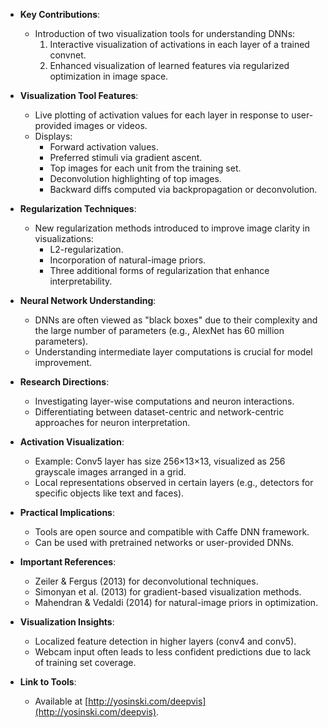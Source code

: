 - **Key Contributions**:
  - Introduction of two visualization tools for understanding DNNs:
    1. Interactive visualization of activations in each layer of a trained convnet.
    2. Enhanced visualization of learned features via regularized optimization in image space.

- **Visualization Tool Features**:
  - Live plotting of activation values for each layer in response to user-provided images or videos.
  - Displays:
    - Forward activation values.
    - Preferred stimuli via gradient ascent.
    - Top images for each unit from the training set.
    - Deconvolution highlighting of top images.
    - Backward diffs computed via backpropagation or deconvolution.

- **Regularization Techniques**:
  - New regularization methods introduced to improve image clarity in visualizations:
    - L2-regularization.
    - Incorporation of natural-image priors.
    - Three additional forms of regularization that enhance interpretability.

- **Neural Network Understanding**:
  - DNNs are often viewed as "black boxes" due to their complexity and the large number of parameters (e.g., AlexNet has 60 million parameters).
  - Understanding intermediate layer computations is crucial for model improvement.

- **Research Directions**:
  - Investigating layer-wise computations and neuron interactions.
  - Differentiating between dataset-centric and network-centric approaches for neuron interpretation.

- **Activation Visualization**:
  - Example: Conv5 layer has size 256×13×13, visualized as 256 grayscale images arranged in a grid.
  - Local representations observed in certain layers (e.g., detectors for specific objects like text and faces).

- **Practical Implications**:
  - Tools are open source and compatible with Caffe DNN framework.
  - Can be used with pretrained networks or user-provided DNNs.

- **Important References**:
  - Zeiler & Fergus (2013) for deconvolutional techniques.
  - Simonyan et al. (2013) for gradient-based visualization methods.
  - Mahendran & Vedaldi (2014) for natural-image priors in optimization.

- **Visualization Insights**:
  - Localized feature detection in higher layers (conv4 and conv5).
  - Webcam input often leads to less confident predictions due to lack of training set coverage.

- **Link to Tools**: 
  - Available at [http://yosinski.com/deepvis](http://yosinski.com/deepvis).